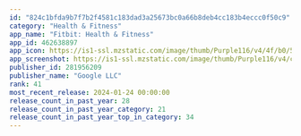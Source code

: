 ```yaml
---
id: "824c1bfda9b7f7b2f4581c183dad3a25673bc0a66b8deb4cc183b4eccc0f50c9"
category: "Health & Fitness"
app_name: "Fitbit: Health & Fitness"
app_id: 462638897
app_icon: https://is1-ssl.mzstatic.com/image/thumb/Purple116/v4/4f/b0/56/4fb05654-8acf-68a3-e646-e0570e3f35f8/AppIcon-0-1x_U007emarketing-0-0-0-6-0-0-0-85-220-0.png/1024x1024bb.png
app_screenshot: https://is1-ssl.mzstatic.com/image/thumb/Purple116/v4/c3/41/e1/c341e166-73e2-83a1-0545-ea7f1d5945be/274f5bf6-892a-48a7-8ab7-66556aa4256c_01.jpg/1284x2778bb.png
publisher_id: 281956209
publisher_name: "Google LLC"
rank: 41
most_recent_release: 2024-01-24 00:00:00
release_count_in_past_year: 28
release_count_in_past_year_category: 21
release_count_in_past_year_top_in_category: 34
---
```


